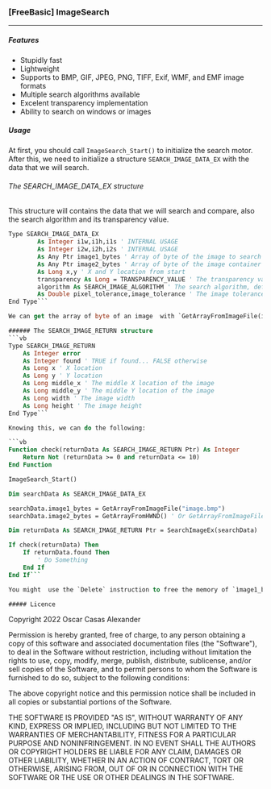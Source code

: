 ### [FreeBasic] ImageSearch

------------

##### Features
- Stupidly fast
- Lightweight
- Supports to BMP, GIF, JPEG, PNG, TIFF, Exif, WMF, and EMF image formats
- Multiple search algorithms available
- Excelent transparency implementation
- Ability to search on windows or images

##### Usage
At first, you should call `ImageSearch_Start()` to initialize the search motor. After this, we need to initialize a structure `SEARCH_IMAGE_DATA_EX` with the data that we will search.

###### The SEARCH_IMAGE_DATA_EX structure
This structure will contains the data that we will search and compare, also the search algorithm and its transparency value.

```vb
Type SEARCH_IMAGE_DATA_EX
    	As Integer i1w,i1h,i1s ' INTERNAL USAGE
    	As Integer i2w,i2h,i2s ' INTERNAL USAGE
    	As Any Ptr image1_bytes ' Array of byte of the image to search
        As Any Ptr image2_bytes ' Array of byte of the image container
    	As Long x,y ' X and Y location from start
    	transparency As Long = TRANSPARENCY_VALUE ' The transparency value, default green
    	algorithm As SEARCH_IMAGE_ALGORITHM ' The search algorithm, default SEARCH_IMAGE_ALGORITHM.standard
    	As Double pixel_tolerance,image_tolerance ' The image tolerance and pixel comparison tolerance
End Type```

We can get the array of byte of an image  with `GetArrayFromImageFile(image_path)` function, or from a window with `GetArrayFromHWND([window_handle=desktop])`.  With this last function will be your job find out the correct window handle of the window that you want scan, by default the scan window is the whole desktop, being all its parameters optionals.

###### The SEARCH_IMAGE_RETURN structure
```vb
Type SEARCH_IMAGE_RETURN
	As Integer error
	As Integer found ' TRUE if found... FALSE otherwise
	As Long x ' X location
	As Long y ' Y location
	As Long middle_x ' The middle X location of the image
	As Long middle_y ' The middle Y location of the image
	As Long width ' The image width
	As Long height ' The image height
End Type```

Knowing this, we can do the following:

```vb
Function check(returnData As SEARCH_IMAGE_RETURN Ptr) As Integer
	Return Not (returnData >= 0 and returnData <= 10) 
End Function

ImageSearch_Start()

Dim searchData As SEARCH_IMAGE_DATA_EX

searchData.image1_bytes = GetArrayFromImageFile("image.bmp")
searchData.image2_bytes = GetArrayFromHWND() ' Or GetArrayFromImageFile("another_image.bmp")

Dim returnData As SEARCH_IMAGE_RETURN Ptr = SearchImageEx(searchData)

If check(returnData) Then
	If returnData.found Then
		' Do Something
	End If
End If```

You might  use the `Delete` instruction to free the memory of `ìmage1_bytes`, `image2_bytes` members and the return of the `SearchImageEx`.

##### Licence
```
Copyright 2022 Oscar Casas Alexander

Permission is hereby granted, free of charge, to any person
obtaining a copy of this software and associated documentation
files (the "Software"), to deal in the Software without restriction,
including without limitation the rights to use, copy, modify, merge,
publish, distribute, sublicense, and/or sell copies of the Software,
and to permit persons to whom the Software is furnished to do so, subject
to the following conditions:

The above copyright notice and this permission notice shall be included
in all copies or substantial portions of the Software.

THE SOFTWARE IS PROVIDED "AS IS", WITHOUT WARRANTY OF ANY KIND,
EXPRESS OR IMPLIED, INCLUDING BUT NOT LIMITED TO THE WARRANTIES OF
MERCHANTABILITY, FITNESS FOR A PARTICULAR PURPOSE AND NONINFRINGEMENT.
IN NO EVENT SHALL THE AUTHORS OR COPYRIGHT HOLDERS BE LIABLE FOR
ANY CLAIM, DAMAGES OR OTHER LIABILITY, WHETHER IN AN ACTION OF CONTRACT,
TORT OR OTHERWISE, ARISING FROM, OUT OF OR IN CONNECTION WITH THE SOFTWARE
OR THE USE OR OTHER DEALINGS IN THE SOFTWARE.
```